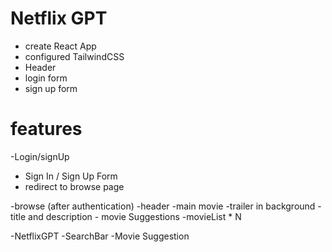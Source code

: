 # Netflix GPT
- create React App
- configured TailwindCSS
- Header
- login form 
- sign up form

# features
-Login/signUp
   - Sign In / Sign Up Form 
   - redirect to browse page 

-browse (after authentication)
  -header
  -main movie
     -trailer in background
     -title and description
     - movie Suggestions
        -movieList * N 

 -NetflixGPT
    -SearchBar
    -Movie Suggestion       